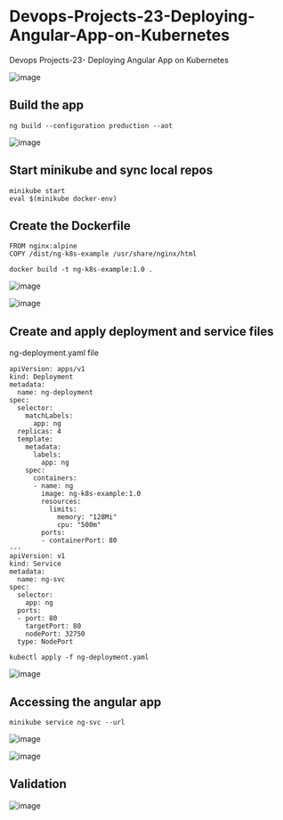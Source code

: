 # Devops-Projects-23-Deploying-Angular-App-on-Kubernetes
Devops Projects-23- Deploying Angular App on Kubernetes


![image](https://user-images.githubusercontent.com/96833570/215825767-c28df638-904b-4e71-a2e9-929d09f3254e.png)


## Build the app

`ng build --configuration production --aot`

![image](https://user-images.githubusercontent.com/96833570/215827853-f319d902-1465-421c-a167-e08ca8e62fff.png)


## Start minikube and sync local repos

```
minikube start
eval $(minikube docker-env)
```

## Create the Dockerfile

```
FROM nginx:alpine
COPY /dist/ng-k8s-example /usr/share/nginx/html
```

```
docker build -t ng-k8s-example:1.0 .
```


![image](https://user-images.githubusercontent.com/96833570/215829658-fc4ea5d3-ae0c-4408-9f51-06d6b0df055e.png)

![image](https://user-images.githubusercontent.com/96833570/215829722-fc57628f-00ee-4d5c-96c7-15ae4a61f749.png)


## Create and apply deployment and service files

ng-deployment.yaml file

```
apiVersion: apps/v1
kind: Deployment
metadata:
  name: ng-deployment
spec:
  selector:
    matchLabels:
      app: ng
  replicas: 4
  template:
    metadata:
      labels:
        app: ng
    spec:
      containers:
      - name: ng
        image: ng-k8s-example:1.0
        resources:
          limits:
            memory: "128Mi"
            cpu: "500m"
        ports:
        - containerPort: 80
---
apiVersion: v1
kind: Service
metadata:
  name: ng-svc
spec:
  selector:
    app: ng
  ports:
  - port: 80
    targetPort: 80
    nodePort: 32750
  type: NodePort

```

```
kubectl apply -f ng-deployment.yaml
```


![image](https://user-images.githubusercontent.com/96833570/215831331-645dba13-8713-4446-9242-3f23973e9f92.png)


## Accessing the angular app

`minikube service ng-svc --url`


![image](https://user-images.githubusercontent.com/96833570/215831842-b4bc1205-ed6e-454d-bfbb-f88b7a95fc91.png)

![image](https://user-images.githubusercontent.com/96833570/215832471-de88c061-56c3-4ba9-8d78-bab41d97017b.png)


## Validation 
![image](https://user-images.githubusercontent.com/96833570/215832558-62d12880-9b0a-4332-a3c6-47a525e40aa5.png)


